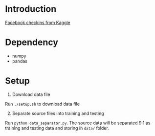 # Introduction

[Facebook checkins from Kaggle](https://www.kaggle.com/c/facebook-v-predicting-check-ins)


# Dependency

- numpy
- pandas


# Setup

1. Download data file

  Run ```./setup.sh``` to download data file

2. Separate source files into training and testing

  Run ```python data_separator.py```. The source data will be separated 9:1 as training and testing data and storing in ```data/``` folder.
